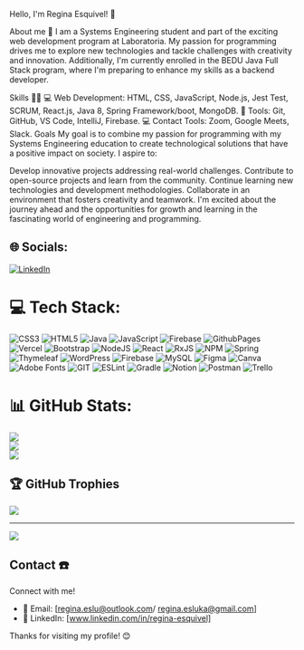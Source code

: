 Hello, I'm Regina Esquivel! 👋

About me 💫
I am a Systems Engineering student and part of the exciting web development program at Laboratoria. My passion for programming drives me to explore new technologies and tackle challenges with creativity and innovation. Additionally, I'm currently enrolled in the BEDU Java Full Stack program, where I'm preparing to enhance my skills as a backend developer.

Skills 👩‍💻
💻 Web Development: HTML, CSS, JavaScript, Node.js, Jest Test, SCRUM, React.js, Java 8, Spring Framework/boot, MongoDB.
🔧 Tools: Git, GitHub, VS Code, IntelliJ, Firebase.
💻 Contact Tools: Zoom, Google Meets, Slack.
Goals
My goal is to combine my passion for programming with my Systems Engineering education to create technological solutions that have a positive impact on society. I aspire to:

Develop innovative projects addressing real-world challenges.
Contribute to open-source projects and learn from the community.
Continue learning new technologies and development methodologies.
Collaborate in an environment that fosters creativity and teamwork.
I'm excited about the journey ahead and the opportunities for growth and learning in the fascinating world of engineering and programming.

## 🌐 Socials:
[![LinkedIn](https://img.shields.io/badge/LinkedIn-%230077B5.svg?logo=linkedin&logoColor=white)](https://linkedin.com/in/www.linkedin.com/in/regina-esquivel) 

# 💻 Tech Stack:
![CSS3](https://img.shields.io/badge/css3-%231572B6.svg?style=for-the-badge&logo=css3&logoColor=white) ![HTML5](https://img.shields.io/badge/html5-%23E34F26.svg?style=for-the-badge&logo=html5&logoColor=white) ![Java](https://img.shields.io/badge/java-%23ED8B00.svg?style=for-the-badge&logo=openjdk&logoColor=white) ![JavaScript](https://img.shields.io/badge/javascript-%23323330.svg?style=for-the-badge&logo=javascript&logoColor=%23F7DF1E) ![Firebase](https://img.shields.io/badge/firebase-%23039BE5.svg?style=for-the-badge&logo=firebase) ![GithubPages](https://img.shields.io/badge/github%20pages-121013?style=for-the-badge&logo=github&logoColor=white) ![Vercel](https://img.shields.io/badge/vercel-%23000000.svg?style=for-the-badge&logo=vercel&logoColor=white) ![Bootstrap](https://img.shields.io/badge/bootstrap-%238511FA.svg?style=for-the-badge&logo=bootstrap&logoColor=white) ![NodeJS](https://img.shields.io/badge/node.js-6DA55F?style=for-the-badge&logo=node.js&logoColor=white) ![React](https://img.shields.io/badge/react-%2320232a.svg?style=for-the-badge&logo=react&logoColor=%2361DAFB) ![RxJS](https://img.shields.io/badge/rxjs-%23B7178C.svg?style=for-the-badge&logo=reactivex&logoColor=white) ![NPM](https://img.shields.io/badge/NPM-%23CB3837.svg?style=for-the-badge&logo=npm&logoColor=white) ![Spring](https://img.shields.io/badge/spring-%236DB33F.svg?style=for-the-badge&logo=spring&logoColor=white) ![Thymeleaf](https://img.shields.io/badge/Thymeleaf-%23005C0F.svg?style=for-the-badge&logo=Thymeleaf&logoColor=white) ![WordPress](https://img.shields.io/badge/WordPress-%23117AC9.svg?style=for-the-badge&logo=WordPress&logoColor=white) ![Firebase](https://img.shields.io/badge/Firebase-039BE5?style=for-the-badge&logo=Firebase&logoColor=white) ![MySQL](https://img.shields.io/badge/mysql-%2300000f.svg?style=for-the-badge&logo=mysql&logoColor=white) ![Figma](https://img.shields.io/badge/figma-%23F24E1E.svg?style=for-the-badge&logo=figma&logoColor=white) ![Canva](https://img.shields.io/badge/Canva-%2300C4CC.svg?style=for-the-badge&logo=Canva&logoColor=white) ![Adobe Fonts](https://img.shields.io/badge/Adobe%20Fonts-000B1D.svg?style=for-the-badge&logo=Adobe%20Fonts&logoColor=white) ![GIT](https://img.shields.io/badge/Git-fc6d26?style=for-the-badge&logo=git&logoColor=white) ![ESLint](https://img.shields.io/badge/ESLint-4B3263?style=for-the-badge&logo=eslint&logoColor=white) ![Gradle](https://img.shields.io/badge/Gradle-02303A.svg?style=for-the-badge&logo=Gradle&logoColor=white) ![Notion](https://img.shields.io/badge/Notion-%23000000.svg?style=for-the-badge&logo=notion&logoColor=white) ![Postman](https://img.shields.io/badge/Postman-FF6C37?style=for-the-badge&logo=postman&logoColor=white) ![Trello](https://img.shields.io/badge/Trello-%23026AA7.svg?style=for-the-badge&logo=Trello&logoColor=white)
# 📊 GitHub Stats:
![](https://github-readme-stats.vercel.app/api?username=Regieslu&theme=vue&hide_border=false&include_all_commits=false&count_private=false)<br/>
![](https://github-readme-streak-stats.herokuapp.com/?user=Regieslu&theme=vue&hide_border=false)<br/>
![](https://github-readme-stats.vercel.app/api/top-langs/?username=Regieslu&theme=vue&hide_border=false&include_all_commits=false&count_private=false&layout=compact)

## 🏆 GitHub Trophies
![](https://github-profile-trophy.vercel.app/?username=Regieslu&theme=radical&no-frame=false&no-bg=true&margin-w=4)

---
[![](https://visitcount.itsvg.in/api?id=Regieslu&icon=0&color=0)](https://visitcount.itsvg.in)

<!-- Proudly created with GPRM ( https://gprm.itsvg.in ) -->
## Contact ☎️
Connect with me!

- 📧 Email: [regina.eslu@outlook.com/ regina.esluka@gmail.com]
- 💼 LinkedIn: [www.linkedin.com/in/regina-esquivel]

Thanks for visiting my profile! 😊


